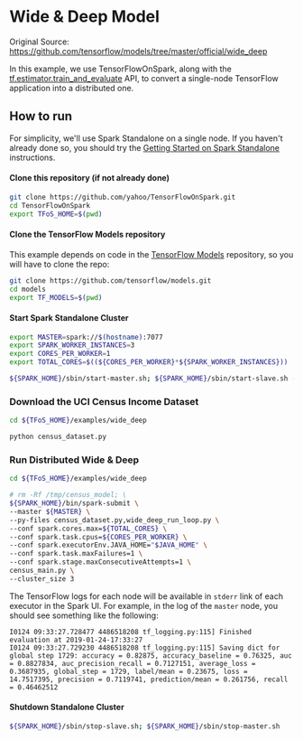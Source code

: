 # Wide & Deep Model

Original Source: https://github.com/tensorflow/models/tree/master/official/wide_deep

In this example, we use TensorFlowOnSpark, along with the [tf.estimator.train_and_evaluate](https://www.tensorflow.org/api_docs/python/tf/estimator/train_and_evaluate) API, to convert a single-node TensorFlow application into a distributed one.


## How to run

For simplicity, we'll use Spark Standalone on a single node.  If you haven't already done so, you should try the [Getting Started on Spark Standalone](https://github.com/yahoo/TensorFlowOnSpark/wiki/GetStarted_Standalone) instructions.

#### Clone this repository (if not already done)

```bash
git clone https://github.com/yahoo/TensorFlowOnSpark.git
cd TensorFlowOnSpark
export TFoS_HOME=$(pwd)
```

#### Clone the TensorFlow Models repository

This example depends on code in the [TensorFlow Models](https://github.com/tensorflow/models) repository, so you will have to clone the repo:
```bash
git clone https://github.com/tensorflow/models.git
cd models
export TF_MODELS=$(pwd)
```

#### Start Spark Standalone Cluster

```bash
export MASTER=spark://$(hostname):7077
export SPARK_WORKER_INSTANCES=3
export CORES_PER_WORKER=1
export TOTAL_CORES=$((${CORES_PER_WORKER}*${SPARK_WORKER_INSTANCES}))

${SPARK_HOME}/sbin/start-master.sh; ${SPARK_HOME}/sbin/start-slave.sh -c $CORES_PER_WORKER -m 3G ${MASTER}
```

### Download the UCI Census Income Dataset

```bash
cd ${TFoS_HOME}/examples/wide_deep

python census_dataset.py
```

### Run Distributed Wide & Deep

```bash
cd ${TFoS_HOME}/examples/wide_deep

# rm -Rf /tmp/census_model; \
${SPARK_HOME}/bin/spark-submit \
--master ${MASTER} \
--py-files census_dataset.py,wide_deep_run_loop.py \
--conf spark.cores.max=${TOTAL_CORES} \
--conf spark.task.cpus=${CORES_PER_WORKER} \
--conf spark.executorEnv.JAVA_HOME="$JAVA_HOME" \
--conf spark.task.maxFailures=1 \
--conf spark.stage.maxConsecutiveAttempts=1 \
census_main.py \
--cluster_size 3
```

The TensorFlow logs for each node will be available in `stderr` link of each executor in the Spark UI.  For example, in the log of the `master` node, you should see something like the following:
```
I0124 09:33:27.728477 4486518208 tf_logging.py:115] Finished evaluation at 2019-01-24-17:33:27
I0124 09:33:27.729230 4486518208 tf_logging.py:115] Saving dict for global step 1729: accuracy = 0.82875, accuracy_baseline = 0.76325, auc = 0.8827834, auc_precision_recall = 0.7127151, average_loss = 0.3687935, global_step = 1729, label/mean = 0.23675, loss = 14.7517395, precision = 0.7119741, prediction/mean = 0.261756, recall = 0.46462512
```

#### Shutdown Standalone Cluster

```bash
${SPARK_HOME}/sbin/stop-slave.sh; ${SPARK_HOME}/sbin/stop-master.sh
```
